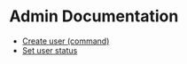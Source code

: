 # Admin Documentation

- [Create user (command)](create_user_command.md)
- [Set user status](user_status.md)
